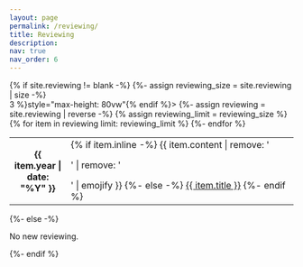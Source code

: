 ```yaml
---
layout: page
permalink: /reviewing/
title: Reviewing
description:
nav: true
nav_order: 6
---
```



<div class="news">
    {% if site.reviewing != blank -%}
    {%- assign reviewing_size = site.reviewing | size -%}
    <div class="table-responsive" {% if include.limit and site.announcements.scrollable and reviewing_size> 3
        %}style="max-height: 80vw"{% endif %}>
        <table class="table table-sm table-borderless">
            {%- assign reviewing = site.reviewing | reverse -%}
            <!-- {% if include.limit and site.announcements.limit %}
            {% assign reviewing_limit = site.announcements.limit %}
            {% else %} -->
            {% assign reviewing_limit = reviewing_size %}
            <!-- {% endif %} -->
            {% for item in reviewing limit: reviewing_limit %}
            <tr>
                <th scope="row" style="width: 20%">{{ item.year | date: "%Y" }}</th>
                <td>
                    {% if item.inline -%}
                    {{ item.content | remove: '<p>' | remove: '</p>' | emojify }}
                    {%- else -%}
                    <a class="news-title" href="{{ item.url | relative_url }}">{{ item.title }}</a>
                    {%- endif %}
                </td>
            </tr>
            {%- endfor %}
        </table>
    </div>
    {%- else -%}
    <p>No new reviewing.</p>
    {%- endif %}
</div>